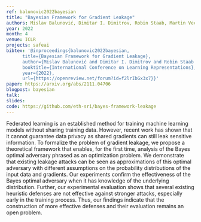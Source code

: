 ```yaml
---
ref: balunovic2022bayesian
title: "Bayesian Framework for Gradient Leakage"
authors: Mislav Balunović, Dimitar I. Dimitrov, Robin Staab, Martin Vechev
year: 2022
month: 4
venue: ICLR
projects: safeai
bibtex: '@inproceedings{balunovic2022bayesian,
      title={Bayesian Framework for Gradient Leakage}, 
      author={Mislav Balunović and Dimitar I. Dimitrov and Robin Staab and Martin Vechev},
      booktitle={International Conference on Learning Representations},
      year={2022},
      url={https://openreview.net/forum?id=f2lrIbGx3x7}}'
paper: https://arxiv.org/abs/2111.04706
blogpost: bayesian
talk: 
slides: 
code: https://github.com/eth-sri/bayes-framework-leakage
---
```


Federated learning is an established method for training machine learning models without sharing training data. However, recent work has shown that it cannot guarantee data privacy as shared gradients can still leak sensitive information. To formalize the problem of gradient leakage, we propose a theoretical framework that enables, for the first time, analysis of the Bayes optimal adversary phrased as an optimization problem. We demonstrate that existing leakage attacks can be seen as approximations of this optimal adversary with different assumptions on the probability distributions of the input data and gradients. Our experiments confirm the effectiveness of the Bayes optimal adversary when it has knowledge of the underlying distribution. Further, our experimental evaluation shows that several existing heuristic defenses are not effective against stronger attacks, especially early in the training process. Thus, our findings indicate that the construction of more effective defenses and their evaluation remains an open problem.
